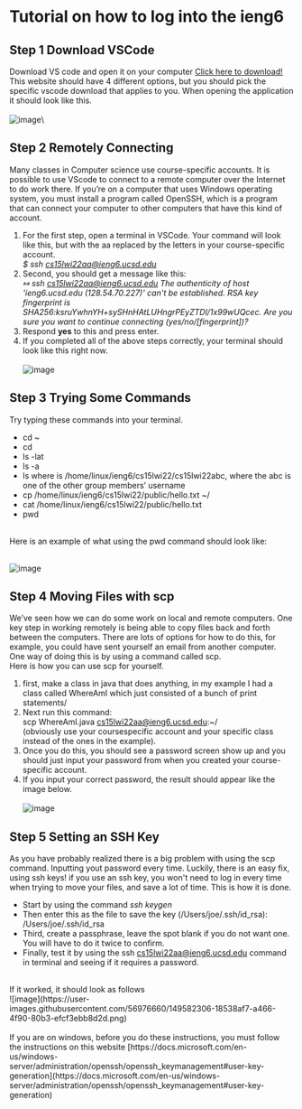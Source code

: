 # Tutorial on how to log into the ieng6
## Step 1 Download VSCode
Download VS code and open it on your computer [Click here to download!](https://code.visualstudio.com/download) This website should have 4 different options, but you should pick the specific vscode download that applies to you. When opening the application it should look like this.
<br />   <br />
![image](https://user-images.githubusercontent.com/56976660/149557528-83f9b43b-5cb6-4b86-8669-5543a20a3bf3.png)\
## Step 2 Remotely Connecting
Many classes in Computer science use course-specific accounts. It is possible to use VScode to connect to a remote computer over the Internet to do work there.
If you’re on a computer that uses Windows operating system, you must install a program called OpenSSH, which is a program that can connect your computer to other computers that have this kind of account.
1. For the first step, open a terminal in VSCode. Your command will look like this, but with the aa replaced by the letters in your course-specific account.
<br /> *$ ssh cs15lwi22aa@ieng6.ucsd.edu* <br />
2. Second, you should get a message like this: 
<br />*⤇ ssh cs15lwi22aa@ieng6.ucsd.edu The authenticity of host 'ieng6.ucsd.edu (128.54.70.227)' can't be established. RSA key fingerprint is SHA256:ksruYwhnYH+sySHnHAtLUHngrPEyZTDl/1x99wUQcec. Are you sure you want to continue connecting (yes/no/[fingerprint])?* <br />
3. Respond __yes__ to this and press enter.
4. If you completed all of the above steps correctly, your terminal should look like this right now.
<br />   <br />
![image](https://user-images.githubusercontent.com/56976660/149551755-ea8b75fd-165a-44a2-bce3-79773601125b.png)
## Step 3 Trying Some Commands
Try typing these commands into your terminal.
-    cd ~
-    cd
-    ls -lat
-    ls -a
-    ls <directory> where <directory> is /home/linux/ieng6/cs15lwi22/cs15lwi22abc, where the abc is one of the other group members’ username
-    cp /home/linux/ieng6/cs15lwi22/public/hello.txt ~/
-    cat /home/linux/ieng6/cs15lwi22/public/hello.txt
-    pwd
 <br />
Here is an example of what using the pwd command should look like:
<br />   <br />
 
![image](https://user-images.githubusercontent.com/56976660/149568221-9f6827fa-e46a-4b12-86ec-670d65e8e631.png)
## Step 4 Moving Files with scp
We’ve seen how we can do some work on local and remote computers. One key step in working remotely is being able to copy files back and forth between the computers. There are lots of options for how to do this, for example, you could have sent yourself an email from another computer. One way of doing this is by using a command called scp.
<br /> Here is how you can use scp for yourself.
 1. first, make a class in java that does anything, in my example I had a class called WhereAmI which just consisted of a bunch of print statements/
 2. Next run this command: <br /> scp WhereAmI.java cs15lwi22aa@ieng6.ucsd.edu:~/ <br /> (obviously use your coursespecific account and your specific class instead of the ones in the example).
 3. Once you do this, you should see a password screen show up and you should just input your password from when you created your course-specific account.
 4. If you input your correct password, the result should appear like the image below.
 <br /> <br />
 ![image](https://user-images.githubusercontent.com/56976660/149577904-ea66fad4-5d57-4372-bd16-d07f8f459adb.png)
 ## Step 5 Setting an SSH Key
 As you have probably realized there is a big problem with using the scp command. Inputting yout password every time. Luckily, there is an easy fix, using ssh keys! if you use an ssh key, you won't need to log in every time when trying to move your files, and save a lot of time. This is how it is done. 
- Start by using the command *ssh keygen*
- Then enter this as  the file to save the key (/Users/joe/.ssh/id_rsa): /Users/joe/.ssh/id_rsa
- Third, create a passphrase, leave the spot blank if you do not want one. You will have to do it twice to confirm.
- Finally, test it by using the ssh cs15lwi22aa@ieng6.ucsd.edu command in terminal and seeing if it requires a password.
<br /> 
If it worked, it should look as follows
<br />
![image](https://user-images.githubusercontent.com/56976660/149582306-18538af7-a466-4f90-80b3-efcf3ebb8d2d.png)
<br /> <br />
If you are on windows, before you do these instructions, you must follow the instructions on this website [https://docs.microsoft.com/en-us/windows-server/administration/openssh/openssh_keymanagement#user-key-generation](https://docs.microsoft.com/en-us/windows-server/administration/openssh/openssh_keymanagement#user-key-generation)
